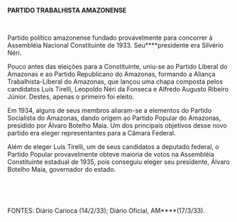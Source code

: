 **PARTIDO TRABALHISTA AMAZONENSE**

 

Partido político amazonense fundado provavelmente para concorrer à
Assembléia Nacional Constituinte de 1933. Seu****presidente era Silvério
Néri.

Pouco antes das eleições para a Constituinte, uniu-se ao Partido Liberal
do Amazonas e ao Partido Republicano do Amazonas, formando a Aliança
Trabalhista-Liberal do Amazonas, que lançou uma chapa composta pelos
candidatos Luís Tirelli, Leopoldo Néri da Fonseca e Alfredo Augusto
Ribeiro Júnior. Destes, apenas o primeiro foi eleito.

Em 1934, alguns de seus membros aliaram-se a elementos do Partido
Socialista do Amazonas, dando origem ao Partido Popular do Amazonas,
presidido por Álvaro Botelho Maia. Um dos principais objetivos desse
novo partido era eleger representantes para a Câmara Federal.

Além de eleger Luís Tirelli, um de seus candidatos a deputado federal, o
Partido Popular provavelmente obteve maioria de votos na Assembléia
Constituinte estadual de 1935, pois conseguiu eleger seu presidente,
Álvaro Botelho Maia, governador do estado.

 

 

FONTES: Diário Carioca (14/2/33); Diário Oficial, AM****(17/3/33).

 
